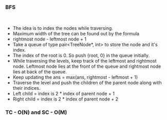 ### BFS
​
- The idea is to index the nodes while traversing.
- Maximum width of the tree can be found out by the formula
- rightmost node - leftmost node + 1
- Take a queue of type pair<TreeNode*, int> to store the node and it's index.
- The index of the root is 0. So push {root, 0} in the queue initially.
- While traversing the levels, keep track of the leftmost and rightmost node. Leftmost node lies at the front of the queue and rightmost node lies at back of the queue.
- Keep updating the ans = max(ans, rightmost - leftmost + 1)
- Traverse the level and push the children of the parent node along with their indices.
- Left child = index is 2 * index of parent node + 1
- Right child = index is 2 * index of parent node + 2
​
### TC - O(N) and SC - O(M)